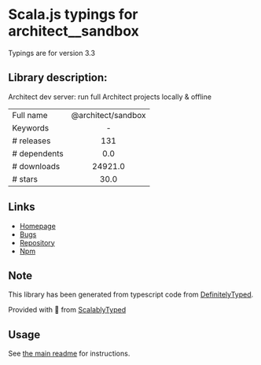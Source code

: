 
# Scala.js typings for architect__sandbox

Typings are for version 3.3

## Library description:
Architect dev server: run full Architect projects locally & offline

|                    |                 |
| ------------------ | :-------------: |
| Full name          | @architect/sandbox |
| Keywords           | - |
| # releases         | 131 |
| # dependents       | 0.0 |
| # downloads        | 24921.0 |
| # stars            | 30.0 |

## Links
- [Homepage](https://github.com/architect/sandbox#readme)
- [Bugs](https://github.com/architect/sandbox/issues)
- [Repository](https://github.com/architect/sandbox)
- [Npm](https://www.npmjs.com/package/%40architect%2Fsandbox)
    


## Note
This library has been generated from typescript code from [DefinitelyTyped](https://definitelytyped.org).

Provided with :purple_heart: from [ScalablyTyped](https://github.com/oyvindberg/ScalablyTyped)

## Usage
See [the main readme](../../readme.md) for instructions.


